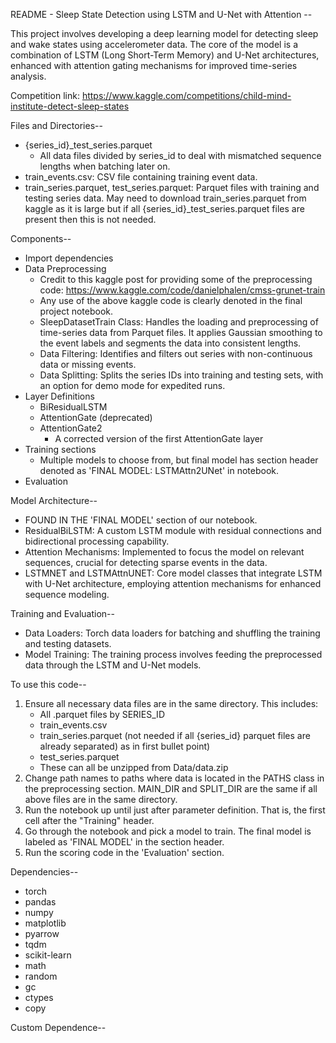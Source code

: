 README - Sleep State Detection using LSTM and U-Net with Attention --

This project involves developing a deep learning model for detecting sleep and wake states using accelerometer data. The core of the model is a combination of LSTM (Long Short-Term Memory) and U-Net architectures, enhanced with attention gating 
mechanisms for improved time-series analysis.

Competition link: https://www.kaggle.com/competitions/child-mind-institute-detect-sleep-states


Files and Directories--
- {series_id}_test_series.parquet
    - All data files divided by series_id to deal with mismatched sequence lengths when batching later on.
- train_events.csv: CSV file containing training event data.
- train_series.parquet, test_series.parquet: Parquet files with training and testing series data. May need to download train_series.parquet from kaggle as it is large but if all {series_id}_test_series.parquet files are present then this is not needed.



Components--
- Import dependencies
- Data Preprocessing
    - Credit to this kaggle post for providing some of the preprocessing code: https://www.kaggle.com/code/danielphalen/cmss-grunet-train
    - Any use of the above kaggle code is clearly denoted in the final project notebook.
    - SleepDatasetTrain Class: Handles the loading and preprocessing of time-series data from Parquet files. It applies Gaussian smoothing to the event labels and segments the data into consistent lengths.
    - Data Filtering: Identifies and filters out series with non-continuous data or missing events.
    - Data Splitting: Splits the series IDs into training and testing sets, with an option for demo mode for expedited runs.
- Layer Definitions
    - BiResidualLSTM
    - AttentionGate (deprecated)
    - AttentionGate2
        - A corrected version of the first AttentionGate layer
- Training sections
    - Multiple models to choose from, but final model has section header denoted as 'FINAL MODEL: LSTMAttn2UNet' in notebook.
- Evaluation

Model Architecture--
- FOUND IN THE 'FINAL MODEL' section of our notebook.
- ResidualBiLSTM: A custom LSTM module with residual connections and bidirectional processing capability.
- Attention Mechanisms: Implemented to focus the model on relevant sequences, crucial for detecting sparse events in the data.
- LSTMNET and LSTMAttnUNET: Core model classes that integrate LSTM with U-Net architecture, employing attention mechanisms for enhanced sequence modeling.


Training and Evaluation--
- Data Loaders: Torch data loaders for batching and shuffling the training and testing datasets.
- Model Training: The training process involves feeding the preprocessed data through the LSTM and U-Net models.


To use this code--
1) Ensure all necessary data files are in the same directory. This includes:
    - All .parquet files by SERIES_ID
    - train_events.csv
    - train_series.parquet (not needed if all {series_id} parquet files are already separated) as in first bullet point)
    - test_series.parquet
    - These can all be unzipped from Data/data.zip
2) Change path names to paths where data is located in the PATHS class in the preprocessing section. MAIN_DIR and SPLIT_DIR are the same if all above files are in the same directory.
3) Run the notebook up until just after parameter definition. That is, the first cell after the "Training" header.
4) Go through the notebook and pick a model to train. The final model is labeled as 'FINAL MODEL' in the section header.
5) Run the scoring code in the 'Evaluation' section.


Dependencies--
- torch
- pandas
- numpy
- matplotlib
- pyarrow
- tqdm
- scikit-learn
- math
- random
- gc
- ctypes
- copy


Custom Dependence--

